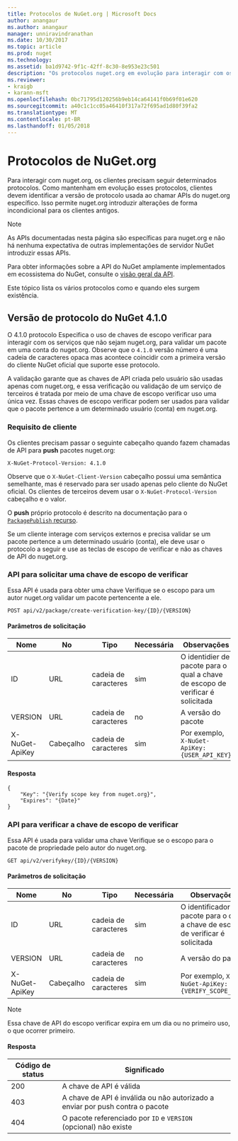 ```yaml
---
title: Protocolos de NuGet.org | Microsoft Docs
author: anangaur
ms.author: anangaur
manager: unniravindranathan
ms.date: 10/30/2017
ms.topic: article
ms.prod: nuget
ms.technology: 
ms.assetid: ba1d9742-9f1c-42ff-8c30-8e953e23c501
description: "Os protocolos nuget.org em evolução para interagir com os clientes do NuGet."
ms.reviewer:
- kraigb
- karann-msft
ms.openlocfilehash: 0bc71795d120256b9eb14ca64141f0b69f01e620
ms.sourcegitcommit: a40c1c1cc05a46410f317a72f695ad1d80f39fa2
ms.translationtype: MT
ms.contentlocale: pt-BR
ms.lasthandoff: 01/05/2018
---
```

# <a name="nugetorg-protocols"></a>Protocolos de NuGet.org

Para interagir com nuget.org, os clientes precisam seguir determinados protocolos. Como mantenham em evolução esses protocolos, clientes devem identificar a versão de protocolo usada ao chamar APIs do nuget.org específico. Isso permite nuget.org introduzir alterações de forma incondicional para os clientes antigos.

> [!Note]
> As APIs documentadas nesta página são específicas para nuget.org e não há nenhuma expectativa de outras implementações de servidor NuGet introduzir essas APIs. 

Para obter informações sobre a API do NuGet amplamente implementados em ecossistema do NuGet, consulte o [visão geral da API](overview.md).

Este tópico lista os vários protocolos como e quando eles surgem existência.

## <a name="nuget-protocol-version-410"></a>Versão de protocolo do NuGet 4.1.0

O 4.1.0 protocolo Especifica o uso de chaves de escopo verificar para interagir com os serviços que não sejam nuget.org, para validar um pacote em uma conta do nuget.org. Observe que o `4.1.0` versão número é uma cadeia de caracteres opaca mas acontece coincidir com a primeira versão do cliente NuGet oficial que suporte esse protocolo.

A validação garante que as chaves de API criada pelo usuário são usadas apenas com nuget.org, e essa verificação ou validação de um serviço de terceiros é tratada por meio de uma chave de escopo verificar uso uma única vez. Essas chaves de escopo verificar podem ser usados para validar que o pacote pertence a um determinado usuário (conta) em nuget.org.

### <a name="client-requirement"></a>Requisito de cliente

Os clientes precisam passar o seguinte cabeçalho quando fazem chamadas de API para **push** pacotes nuget.org:

```
X-NuGet-Protocol-Version: 4.1.0
```

Observe que o `X-NuGet-Client-Version` cabeçalho possui uma semântica semelhante, mas é reservado para ser usado apenas pelo cliente do NuGet oficial. Os clientes de terceiros devem usar o `X-NuGet-Protocol-Version` cabeçalho e o valor.

O **push** próprio protocolo é descrito na documentação para o [ `PackagePublish` recurso](package-publish-resource.md).

Se um cliente interage com serviços externos e precisa validar se um pacote pertence a um determinado usuário (conta), ele deve usar o protocolo a seguir e use as teclas de escopo de verificar e não as chaves de API do nuget.org.

### <a name="api-to-request-a-verify-scope-key"></a>API para solicitar uma chave de escopo de verificar

Essa API é usada para obter uma chave Verifique se o escopo para um autor nuget.org validar um pacote pertencente a ele.

```
POST api/v2/package/create-verification-key/{ID}/{VERSION}
```

#### <a name="request-parameters"></a>Parâmetros de solicitação

Nome           | No     | Tipo   | Necessária | Observações
-------------- | ------ | ------ | -------- | -----
ID             | URL    | cadeia de caracteres | sim      | O identidier de pacote para o qual a chave de escopo de verificar é solicitada
VERSION        | URL    | cadeia de caracteres | no       | A versão do pacote
X-NuGet-ApiKey | Cabeçalho | cadeia de caracteres | sim      | Por exemplo, `X-NuGet-ApiKey: {USER_API_KEY}`

#### <a name="response"></a>Resposta

```
{
    "Key": "{Verify scope key from nuget.org}",
    "Expires": "{Date}"
}
```

### <a name="api-to-verify-the-verify-scope-key"></a>API para verificar a chave de escopo de verificar

Essa API é usada para validar uma chave Verifique se o escopo para o pacote de propriedade pelo autor do nuget.org.

```
GET api/v2/verifykey/{ID}/{VERSION}
```

#### <a name="request-parameters"></a>Parâmetros de solicitação

Nome           | No     | Tipo   | Necessária | Observações
-------------  | ------ | ------ | -------- | -----
ID             | URL    | cadeia de caracteres | sim      | O identificador de pacote para o qual a chave de escopo de verificar é solicitada
VERSION        | URL    | cadeia de caracteres | no       | A versão do pacote
X-NuGet-ApiKey | Cabeçalho | cadeia de caracteres | sim      | Por exemplo, `X-NuGet-ApiKey: {VERIFY_SCOPE_KEY}`

> [!Note]
> Essa chave de API do escopo verificar expira em um dia ou no primeiro uso, o que ocorrer primeiro.

#### <a name="response"></a>Resposta

Código de status | Significado
----------- | -------
200         | A chave de API é válida
403         | A chave de API é inválida ou não autorizado a enviar por push contra o pacote
404         | O pacote referenciado por `ID` e `VERSION` (opcional) não existe
